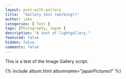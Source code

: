 ```yaml
---
layout: post-with-gallery
title:  "Gallery test (working!)"
author: jake
categories: [ Test ]
tags: [Photography, Japan ]
description: "A test of lightgallery."
featured: false
hidden: false
comments: false
---
```

This is a test of the Image Gallery script.

{% include album.html albumname="japanPictures1" %}